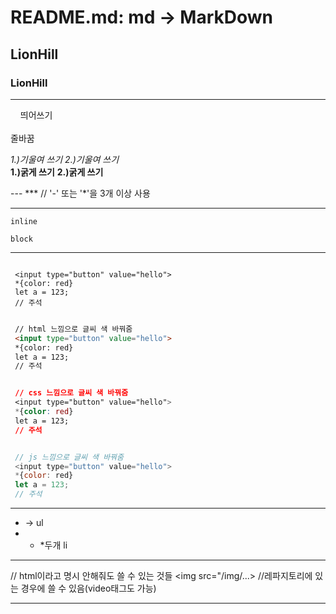 # README.md: md -> MarkDown
## LionHill 
### LionHill 
---

&nbsp;&nbsp;&nbsp; 띄어쓰기  
<br> 줄바꿈

*1.)기울여 쓰기* _2.)기울여 쓰기_ <br>
**1.)굵게 쓰기** __2.)굵게 쓰기__

--- *** // '-' 또는 '*'을 3개 이상 사용 

***

`inline`
```
block
```

---

```

 <input type="button" value="hello">
 *{color: red}
 let a = 123;
 // 주석

```

```html

 // html 느낌으로 글씨 색 바꿔줌
 <input type="button" value="hello">
 *{color: red}
 let a = 123;
 // 주석

```

```css

 // css 느낌으로 글씨 색 바꿔줌
 <input type="button" value="hello">
 *{color: red}
 let a = 123;
 // 주석

```

```javascript

 // js 느낌으로 글씨 색 바꿔줌
 <input type="button" value="hello">
 *{color: red}
 let a = 123;
 // 주석

```
---

* -> ul
* *  *두개 li

---
 
// html이라고 명시 안해줘도 쓸 수 있는 것들
<img src="/img/...> //레파지토리에 있는 경우에 쓸 수 있음(video태그도 가능) 
<a>

---

